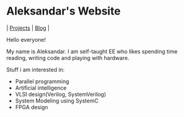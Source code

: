 # Aleksandar's Website
|  [Projects](projects.md) | [Blog](blog/index.md) |

Hello everyone! 

My name is Aleksandar. I am self-taught EE who likes spending time reading, writing code and playing with hardware.

Stuff i am interested in:
- Parallel programming
- Artificial intelligence
- VLSI design(Verilog, SystemVerilog)
- System Modeling using SystemC
- FPGA design
